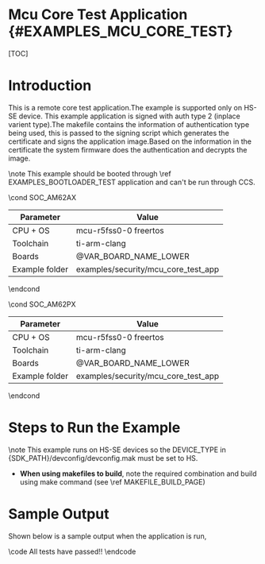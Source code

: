 # Mcu Core Test Application {#EXAMPLES_MCU_CORE_TEST}

[TOC]

# Introduction

This is a remote core test application.The example is supported only on HS-SE device.
This example application is signed with auth type 2 (inplace varient type).The makefile contains the information of authentication type being used, this is passed to the signing script which generates the certificate and signs the application image.Based on the information in the certificate the system firmware does the authentication and decrypts the image.

\note
This example should be booted through \ref EXAMPLES_BOOTLOADER_TEST application and can't be run through CCS.

\cond SOC_AM62AX

 Parameter      | Value
 ---------------|-----------
 CPU + OS       | mcu-r5fss0-0 freertos
 Toolchain      | ti-arm-clang
 Boards         | @VAR_BOARD_NAME_LOWER
 Example folder | examples/security/mcu_core_test_app

\endcond

\cond SOC_AM62PX

 Parameter      | Value
 ---------------|-----------
 CPU + OS       | mcu-r5fss0-0 freertos
 Toolchain      | ti-arm-clang
 Boards         | @VAR_BOARD_NAME_LOWER
 Example folder | examples/security/mcu_core_test_app

\endcond

# Steps to Run the Example

\note This example runs on HS-SE devices so the DEVICE_TYPE in {SDK_PATH}/devconfig/devconfig.mak must be set to HS.

- **When using makefiles to build**, note the required combination and build using
  make command (see \ref MAKEFILE_BUILD_PAGE)

# Sample Output

Shown below is a sample output when the application is run,

\code
All tests have passed!!
\endcode
